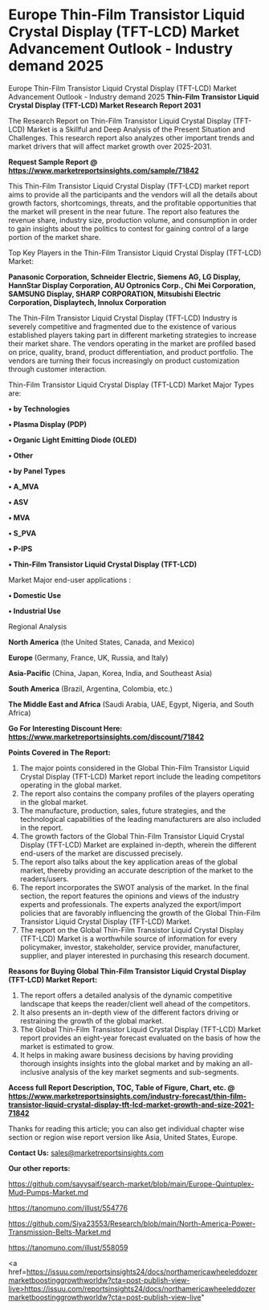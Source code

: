 # Europe Thin-Film Transistor Liquid Crystal Display (TFT-LCD) Market Advancement Outlook - Industry demand 2025
Europe Thin-Film Transistor Liquid Crystal Display (TFT-LCD) Market Advancement Outlook - Industry demand 2025
<strong>Thin-Film Transistor Liquid Crystal Display (TFT-LCD) Market Research Report 2031</strong>

The Research Report on Thin-Film Transistor Liquid Crystal Display (TFT-LCD) Market is a Skillful and Deep Analysis of the Present Situation and Challenges. This research report also analyzes other important trends and market drivers that will affect market growth over 2025-2031.

<strong>Request Sample Report @ <a href=https://www.marketreportsinsights.com/sample/71842>https://www.marketreportsinsights.com/sample/71842</a></strong>

This Thin-Film Transistor Liquid Crystal Display (TFT-LCD) market report aims to provide all the participants and the vendors will all the details about growth factors, shortcomings, threats, and the profitable opportunities that the market will present in the near future. The report also features the revenue share, industry size, production volume, and consumption in order to gain insights about the politics to contest for gaining control of a large portion of the market share.

Top Key Players in the Thin-Film Transistor Liquid Crystal Display (TFT-LCD) Market:

<strong>Panasonic Corporation, Schneider Electric, Siemens AG, LG Display, HannStar Display Corporation, AU Optronics Corp., Chi Mei Corporation, SAMSUNG Display, SHARP CORPORATION, Mitsubishi Electric Corporation, Displaytech, Innolux Corporation</strong>

The Thin-Film Transistor Liquid Crystal Display (TFT-LCD) Industry is severely competitive and fragmented due to the existence of various established players taking part in different marketing strategies to increase their market share. The vendors operating in the market are profiled based on price, quality, brand, product differentiation, and product portfolio. The vendors are turning their focus increasingly on product customization through customer interaction.

Thin-Film Transistor Liquid Crystal Display (TFT-LCD) Market Major Types are:

<strong>• by Technologies

• Plasma Display (PDP)

• Organic Light Emitting Diode (OLED)

• Other

• by Panel Types

• A_MVA

• ASV

• MVA

• S_PVA

• P-IPS

• Thin-Film Transistor Liquid Crystal Display (TFT-LCD)</strong>

Market Major end-user applications :

<strong>• Domestic Use

• Industrial Use</strong>

Regional Analysis

</u><strong><b>North America</b></strong> (the United States, Canada, and Mexico)

<strong><b>Europe </b></strong>(Germany, France, UK, Russia, and Italy)

<strong><b>Asia-Pacific</b></strong> (China, Japan, Korea, India, and Southeast Asia)

<strong><b>South America</b></strong> (Brazil, Argentina, Colombia, etc.)

<strong><b>The Middle East and Africa</b></strong> (Saudi Arabia, UAE, Egypt, Nigeria, and South Africa)

<strong>Go For Interesting Discount Here: <a href=https://www.marketreportsinsights.com/discount/71842>https://www.marketreportsinsights.com/discount/71842</a></strong>

<strong>Points Covered in The Report:</strong>
<ol>
  <li>The major points considered in the Global Thin-Film Transistor Liquid Crystal Display (TFT-LCD) Market report include the leading competitors operating in the global market.</li>
  <li>The report also contains the company profiles of the players operating in the global market.</li>
  <li>The manufacture, production, sales, future strategies, and the technological capabilities of the leading manufacturers are also included in the report.</li>
  <li>The growth factors of the Global Thin-Film Transistor Liquid Crystal Display (TFT-LCD) Market are explained in-depth, wherein the different end-users of the market are discussed precisely.</li>
  <li>The report also talks about the key application areas of the global market, thereby providing an accurate description of the market to the readers/users.</li>
  <li>The report incorporates the SWOT analysis of the market. In the final section, the report features the opinions and views of the industry experts and professionals. The experts analyzed the export/import policies that are favorably influencing the growth of the Global Thin-Film Transistor Liquid Crystal Display (TFT-LCD) Market.</li>
  <li>The report on the Global Thin-Film Transistor Liquid Crystal Display (TFT-LCD) Market is a worthwhile source of information for every policymaker, investor, stakeholder, service provider, manufacturer, supplier, and player interested in purchasing this research document.</li>
</ol>
<strong>Reasons for Buying Global Thin-Film Transistor Liquid Crystal Display (TFT-LCD) Market Report:</strong>

<ol>
  <li>The report offers a detailed analysis of the dynamic competitive landscape that keeps the reader/client well ahead of the competitors.</li>
  <li>It also presents an in-depth view of the different factors driving or restraining the growth of the global market.</li>
  <li>The Global Thin-Film Transistor Liquid Crystal Display (TFT-LCD) Market report provides an eight-year forecast evaluated on the basis of how the market is estimated to grow.</li>
  <li>It helps in making aware business decisions by having providing thorough insights insights into the global market and by making an all-inclusive analysis of the key market segments and sub-segments.</li>
</ol>
<strong>Access full Report Description, TOC, Table of Figure, Chart, etc. @ <a href=https://www.marketreportsinsights.com/industry-forecast/thin-film-transistor-liquid-crystal-display-tft-lcd-market-growth-and-size-2021-71842>https://www.marketreportsinsights.com/industry-forecast/thin-film-transistor-liquid-crystal-display-tft-lcd-market-growth-and-size-2021-71842</a></strong>


Thanks for reading this article; you can also get individual chapter wise section or region wise report version like Asia, United States, Europe.

<strong>Contact Us:</strong>
sales@marketreportsinsights.com

<strong>Our other reports:</strong>

<a href=https://github.com/sayysaif/search-market/blob/main/Europe-Quintuplex-Mud-Pumps-Market.md>https://github.com/sayysaif/search-market/blob/main/Europe-Quintuplex-Mud-Pumps-Market.md</a>

<a href=https://tanomuno.com/illust/554776>https://tanomuno.com/illust/554776</a>

<a href=https://github.com/Siya23553/Research/blob/main/North-America-Power-Transmission-Belts-Market.md>https://github.com/Siya23553/Research/blob/main/North-America-Power-Transmission-Belts-Market.md</a>

<a href=https://tanomuno.com/illust/558059>https://tanomuno.com/illust/558059</a>

<a href=https://issuu.com/reportsinsights24/docs/northamericawheeleddozermarketboostinggrowthworldw?cta=post-publish-view-live>https://issuu.com/reportsinsights24/docs/northamericawheeleddozermarketboostinggrowthworldw?cta=post-publish-view-live</a>"
